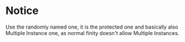 # Notice
Use the randomly named one, it is the protected one and basically also Multiple Instance one, as normal finity doesn't allow Multiple Instances. 
